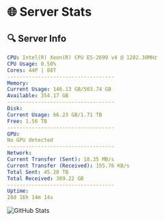 # 🌐 Server Stats
## 🔍 Server Info
```yaml
CPU: Intel(R) Xeon(R) CPU E5-2699 v4 @ 1282.38MHz
CPU Usage: 0.50%
Cores: 44P | 88T
-----------------------------------
Memory:
Current Usage: 146.13 GB/503.74 GB
Available: 354.17 GB
-----------------------------------
Disk:
Current Usage: 66.23 GB/1.71 TB
Free: 1.56 TB
-----------------------------------
GPU:
No GPU detected
-----------------------------------
Network:
Current Transfer (Sent): 18.35 MB/s
Current Transfer (Received): 155.76 KB/s
Total Sent: 45.20 TB
Total Received: 389.22 GB
-----------------------------------
Uptime:
28d 16h 14m 14s
```
![GitHub Stats](https://img.shields.io/badge/Updated-2025-04-05_13:37:03-blue)